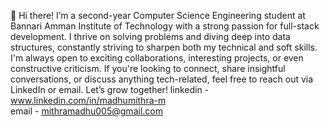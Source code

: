 👋 Hi there! I’m a second-year Computer Science Engineering student at Bannari Amman Institute of Technology with a strong passion for full-stack development. I thrive on solving problems and diving deep into data structures, constantly striving to sharpen both my technical and soft skills.
I'm always open to exciting collaborations, interesting projects, or even constructive criticism. If you're looking to connect, share insightful conversations, or discuss anything tech-related, feel free to reach out via LinkedIn or email. Let’s grow together!
linkedin - www.linkedin.com/in/madhumithra-m<br>
email - mithramadhu005@gmail.com


<!---
mithra0612/mithra0612 is a ✨ special ✨ repository because its `README.md` (this file) appears on your GitHub profile.
You can click the Preview link to take a look at your changes.
--->
